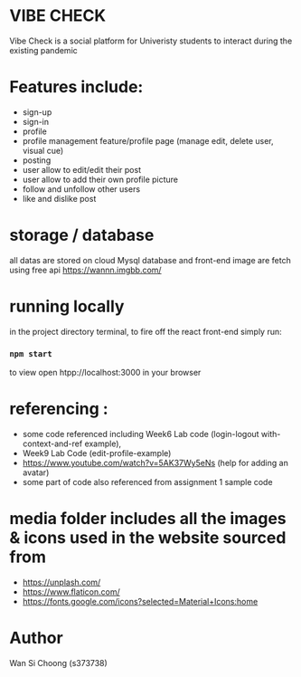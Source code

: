 # VIBE CHECK 

Vibe Check is a social platform for Univeristy students to interact during the existing pandemic

# Features include:

- sign-up 
- sign-in 
- profile
- profile management feature/profile page (manage edit, delete user, visual cue)
- posting  
- user allow to edit/edit their post
- user allow to add their own profile picture
- follow and unfollow other users
- like and dislike post


# storage / database
all datas are stored on cloud Mysql database and 
front-end image are fetch using free api https://wannn.imgbb.com/

# running locally 

in the project directory terminal, to fire off the react front-end simply run:
### `npm start`
to view open htpp://localhost:3000 in your browser

# referencing : 
-  some code referenced including Week6 Lab code (login-logout with-context-and-ref example), 
-  Week9 Lab Code (edit-profile-example)
-  https://www.youtube.com/watch?v=5AK37Wy5eNs (help for adding an avatar)
-  some part of code also referenced from assignment 1 sample code
 

# media folder includes all the images & icons used in the website sourced from 
- https://unplash.com/
- https://www.flaticon.com/
-  https://fonts.google.com/icons?selected=Material+Icons:home

# Author
Wan Si Choong (s373738)




